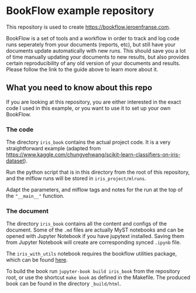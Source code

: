 # BookFlow example repository

This repository is used to create <https://bookflow.jeroenfranse.com>. 

BookFlow is a set of tools and a workflow in order to track and log code runs seperately from your documents (reports, etc), but still have your documents update automatically with new runs. This should save you a lot of time manually updating your documents to new results, but also provides certain reproducibility of any old version of your documents and results. Please follow the link to the guide above to learn more about it.

## What  you need to know about this repo
If you are looking at this repository, you are either interested in the exact code I used in this example, or you want to use it to set up your own BookFlow.

### The code
The directory `iris_book` contains the actual project code. It is a very straightforward example (adapted from <https://www.kaggle.com/chungyehwang/scikit-learn-classifiers-on-iris-dataset>).

Run the python script that is in this directory from the root of this repository, and the mlflow runs will be stored in `iris_project/mlruns`. 

Adapt the parameters, and mlflow tags and notes for the run at the top of the `"__main__"` function.  

### The document
The directory `iris_book` contains all the content and configs of the document. Some of the `.md` files are actually MyST notebooks and can be opened with Jupyter Notebook if you have jupytext installed. Saving them from Jupyter Notebook will create are corresponding synced `.ipynb` file. 

The `iris_with_utils` notebook requires the bookflow utilities package, which can be found [here](). 

To build the book run `jupyter-book build iris_book` from the repository root, or use the shortcut `make book` as defined in the Makefile. The produced book can be found in the directory `_build/html`.  
